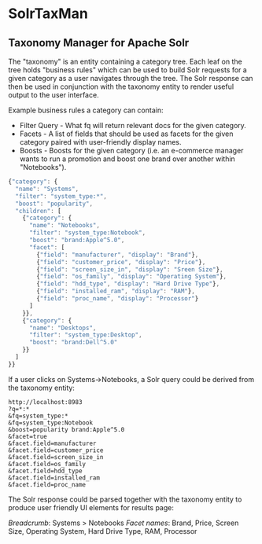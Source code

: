 SolrTaxMan
==========


## Taxonomy Manager for Apache Solr

The "taxonomy" is an entity containing a category tree. Each leaf on the tree holds "business rules" which can be used to build Solr requests for a given category as a user navigates through the tree. The Solr response can then be used in conjunction with the taxonomy entity to render useful output to the user interface.

Example business rules a category can contain:
- Filter Query - What fq will return relevant docs for the given category.
- Facets - A list of fields that should be used as facets for the given category paired with user-friendly display names.
- Boosts - Boosts for the given category (i.e. an e-commerce manager wants to run a promotion and boost one brand over another within "Notebooks").

```javascript
{"category": {
  "name": "Systems",
  "filter": "system_type:*",
  "boost": "popularity",
  "children": [
    {"category": {
      "name": "Notebooks",
      "filter": "system_type:Notebook",
      "boost": "brand:Apple^5.0",
      "facet": [
        {"field": "manufacturer", "display": "Brand"},
        {"field": "customer_price", "display": "Price"},
        {"field": "screen_size_in", "display": "Sreen Size"},
        {"field": "os_family", "display": "Operating System"},
        {"field": "hdd_type", "display": "Hard Drive Type"},
        {"field": "installed_ram", "display": "RAM"},
        {"field": "proc_name", "display": "Processor"}
      ]
    }},
    {"category": {
      "name": "Desktops",
      "filter": "system_type:Desktop",
      "boost": "brand:Dell^5.0"
    }}    
  ]
}}
```

If a user clicks on Systems->Notebooks, a Solr query could be derived from the taxonomy entity:

```
http://localhost:8983
?q=*:*
&fq=system_type:*
&fq=system_type:Notebook
&boost=popularity brand:Apple^5.0
&facet=true
&facet.field=manufacturer
&facet.field=customer_price
&facet.field=screen_size_in
&facet.field=os_family
&facet.field=hdd_type
&facet.field=installed_ram
&facet.field=proc_name
```

The Solr response could be parsed together with the taxonomy entity to produce user friendly UI elements for results page:


*Breadcrumb*: Systems > Notebooks
*Facet names*: Brand, Price, Screen Size, Operating System, Hard Drive Type, RAM, Processor







